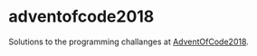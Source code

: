 # adventofcode2018

Solutions to the programming challanges at [AdventOfCode2018](https://adventofcode.com/2018).
